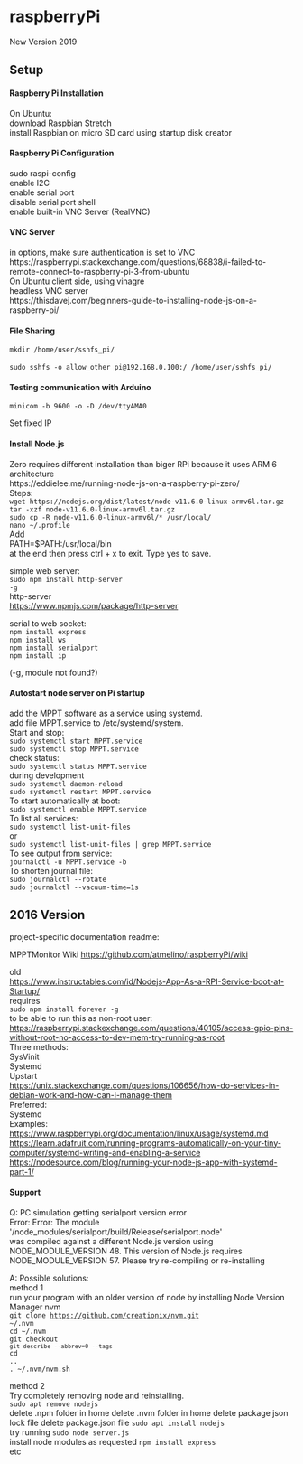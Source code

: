 # raspberryPi

New Version 2019

<h2>Setup</h2>

<h4>Raspberry Pi Installation</h4>
On Ubuntu:<br>
download Raspbian Stretch<br>
install Raspbian on micro SD card using startup disk creator

<h4>Raspberry Pi Configuration</h4>
sudo raspi-config<br>
enable I2C<br>
enable serial port<br>
disable serial port shell<br>
enable built-in VNC Server (RealVNC)

<h4>VNC Server</h4>
in options, make sure authentication is set to VNC<br>
https://raspberrypi.stackexchange.com/questions/68838/i-failed-to-remote-connect-to-raspberry-pi-3-from-ubuntu<br>
On Ubuntu client side, using vinagre<br>
headless VNC server<br>
https://thisdavej.com/beginners-guide-to-installing-node-js-on-a-raspberry-pi/

<h4>File Sharing</h4>
<code>mkdir /home/user/sshfs_pi/<br></code><br>
<code>sudo sshfs -o allow_other pi@192.168.0.100:/ /home/user/sshfs_pi/</code>

<h4>Testing communication with Arduino</h4>
<code>minicom -b 9600 -o -D /dev/ttyAMA0</code>

Set fixed IP

<h4>Install Node.js</h4>
Zero requires different installation than biger RPi because it uses ARM 6 architecture<br>
https://eddielee.me/running-node-js-on-a-raspberry-pi-zero/<br>
Steps:<br>
<code>wget https://nodejs.org/dist/latest/node-v11.6.0-linux-armv6l.tar.gz</code><br>
<code>tar -xzf node-v11.6.0-linux-armv6l.tar.gz</code><br>
<code>sudo cp -R node-v11.6.0-linux-armv6l/* /usr/local/</code><br>
<code>nano ~/.profile</code><br>
Add<br>
PATH=$PATH:/usr/local/bin<br>
at the end then press ctrl + x to exit. Type yes to save.<br>


simple web server:<br>
<code>sudo npm install http-server -g</code><br>
http-server<br>
https://www.npmjs.com/package/http-server<br>

serial to web socket:<br>
<code>npm install express</code><br>
<code>npm install ws</code><br>
<code>npm install serialport</code><br>
<code>npm install ip</code><br>

(-g, module not found?)

<h4>Autostart node server on Pi startup</h4>
add the MPPT software as a service using systemd.<br>
add file MPPT.service to /etc/systemd/system.<br>
Start and stop:<br>
<code>sudo systemctl start MPPT.service</code><br>
<code>sudo systemctl stop MPPT.service</code><br>
check status:<br>
<code>sudo systemctl status MPPT.service</code><br>
during development</code><br>
<code>sudo systemctl daemon-reload</code><br>
<code>sudo systemctl restart MPPT.service</code><br>
To start automatically at boot:<br>
<code>sudo systemctl enable MPPT.service</code><br>
To list all services:<br>
<code>sudo systemctl list-unit-files</code><br>
or<br>
<code>sudo systemctl list-unit-files | grep MPPT.service </code><br>
To see output from service:<br>
<code>journalctl -u MPPT.service -b</code><br>
To shorten journal file:<br>
<code>sudo journalctl --rotate</code><br>
<code>sudo journalctl --vacuum-time=1s</code><br>

<h2>2016 Version</h2>

project-specific documentation readme:

MPPTMonitor Wiki
<a href="https://github.com/atmelino/raspberryPi/wiki">https://github.com/atmelino/raspberryPi/wiki</a>


old<br>
https://www.instructables.com/id/Nodejs-App-As-a-RPI-Service-boot-at-Startup/<br>
requires<br>
<code>sudo npm install forever -g</code><br>
to be able to run this as non-root user:<br>
https://raspberrypi.stackexchange.com/questions/40105/access-gpio-pins-without-root-no-access-to-dev-mem-try-running-as-root<br>
Three methods:<br>
SysVinit<br>
Systemd<br>
Upstart<br>
https://unix.stackexchange.com/questions/106656/how-do-services-in-debian-work-and-how-can-i-manage-them<br>
Preferred:<br>
Systemd<br>
Examples:<br>
https://www.raspberrypi.org/documentation/linux/usage/systemd.md<br>
https://learn.adafruit.com/running-programs-automatically-on-your-tiny-computer/systemd-writing-and-enabling-a-service<br>
https://nodesource.com/blog/running-your-node-js-app-with-systemd-part-1/<br>


<h4>Support</h4>
Q: PC simulation getting serialport version error<br>
Error: Error: The module '<yourpath>/node_modules/serialport/build/Release/serialport.node'<br>
was compiled against a different Node.js version using<br>
NODE_MODULE_VERSION 48. This version of Node.js requires<br>
NODE_MODULE_VERSION 57. Please try re-compiling or re-installing<br>

A: Possible solutions:<br>
method 1<br>
run your program with an older version of node by installing Node Version Manager nvm<br>
<code>git clone https://github.com/creationix/nvm.git ~/.nvm</code><br>
<code>cd ~/.nvm</code><br>
<code>git checkout `git describe --abbrev=0 --tags`</code><br>
<code>cd ..</code><br>
<code>. ~/.nvm/nvm.sh</code><br>


method 2<br>
Try completely removing node and reinstalling.<br>
<code>sudo apt remove nodejs</code><br>
delete .npm folder in home
delete .nvm folder in home
delete package json lock file
delete package.json file
<code>sudo apt install nodejs</code><br>
try running 
<code>sudo node server.js</code><br>
install node modules as requested
<code>npm install express</code><br>
etc



